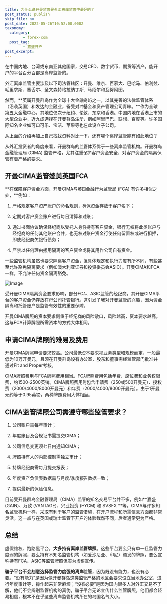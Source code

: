 ```yaml
---
title: 为什么说开曼监管是外汇离岸监管中最好的？
post_status: publish
skip_file: no
post_date: 2022-05-26T10:52:00.000Z
taxonomy:
  category:
        - forex-com
  post_tag:
        - 嘉盛开户
post_excerpt: 
---
```

在中国内地、台湾或东南亚其他国家，交易CFD、数字货币、期货等资产，能开户的平台百分百都是离岸监管的。

外汇离岸监管主要涉及以下司法管辖区：开曼、维京、百慕大、巴哈马、伯利兹、毛里求斯、塞舌尔、圣文森特格拉纳丁斯、马绍尔和瓦努阿图。

然而，**英属开曼群岛作为全球十大金融岛屿之一，以其完善的法律监管体系（沿袭英国）和发达的金融业，备受对冲基金和资产管理公司青睐。**作为全球第五大金融中心，其地位仅次于纽约、伦敦、东京和香港。中国内地在香港上市的大型企业中，近九成选择在开曼群岛注册，例如阿里巴巴、联想、百度等。许多国际知名企业如可口可乐、宝洁、苹果等也在此设立子公司。

从上面的介绍再加上自己找找资料对比一下，还有哪个离岸监管能有如此地位？

从外汇投资者的角度来看，开曼群岛的监管体系优于一些离岸监管机构。开曼群岛金融管理局 (CIMA) 监管严格，尤其注重保护客户资金安全，对客户资金的隔离保管有着严格的要求。

## 开曼CIMA监管媲美英国FCA

**在保障客户资金方面，开曼CIMA与英国金融行为监管局 (FCA) 有许多相似之处，**例如：

1. 严格规定客户资产账户的命名规则，确保资金存放于客户名下；

1. 定期对客户资金账户进行每日清算和对账；

1. 通过书面协议确保经纪商以受托人身份持有客户资金，银行无权将此类账户与经纪商的任何其他账户合并，也无权对账户资金行使任何留置权或进行扣押，即使经纪商欠银行债务；

1. 严禁以任何理由挪用隔离的客户资金或将其用作公司自有资金。

一些监管机构虽然也要求隔离客户资金，但具体规定和执行力度有所不同，有些甚至允许豁免隔离要求（例如澳大利亚证券和投资委员会ASIC）。开曼CIMA和FCA一样，不允许任何资金隔离豁免。

![Image](https://prod-files-secure.s3.us-west-2.amazonaws.com/39ed1227-6d7d-4570-be36-9ccd4a2c4241/bd849744-3fcb-4a37-8312-357962c8f065/image.png?X-Amz-Algorithm=AWS4-HMAC-SHA256&X-Amz-Content-Sha256=UNSIGNED-PAYLOAD&X-Amz-Credential=ASIAZI2LB4664UZ3MVAD%2F20250420%2Fus-west-2%2Fs3%2Faws4_request&X-Amz-Date=20250420T041349Z&X-Amz-Expires=3600&X-Amz-Security-Token=IQoJb3JpZ2luX2VjEBEaCXVzLXdlc3QtMiJHMEUCID%2BXIPW72Tg93uoLME1YoXN5iyHrBBo5CMKk2vBKvOkcAiEA7p856CFIHcO8yPYZB%2F%2FjmgpzmCRLnhac7r3SosLwpMYqiAQImv%2F%2F%2F%2F%2F%2F%2F%2F%2F%2FARAAGgw2Mzc0MjMxODM4MDUiDMvRQEFRQjPCD1j90yrcA0fcInxwHm4EYAryOc%2BVgVWnowg%2BCYKGIM1Leea%2BILKdyKaliHF6WsKCit%2Bmism00H3H8A8DjIH%2F5MAzN7PvOwAzhXbigMbRtHqvEspCw5ZJfqbTsMOjOa5bUZUOnPQSgDRp8G2FM7dDxgQYOR2mXr8%2B3OyEzq55Inz2xnA%2FtIW%2FBi%2Bq2JQ4IqGGjQ52yNgydQU4am9vyJVOTaxB6xSk7CYe12VZ4Kvwbxo3ZJIpelZiOHktOIoo9SfsAN%2FKaD%2FXxbPv8PMWud0DHgfFKLoB20rG0V%2FvuqCW5%2BG9ett9E2HOaIK5GO0CYv6i%2BKuBbhNVn9JPlD1mw1TN2q1KTDzRGc7Vm30fZw2BD84A%2FZMlBsj25ACTMhVMm1DqZoB6DllGt2ZyzVcBPsGfzaMhfnZU1Q38kHU6tVvDvZ3YWP1452SwlGJ2ueBvaSNQMWzYsvB67%2B9dkpRDM1rbqVeItVhaB45rpkr7snjkFfjHF7sJdcrHD4Xf%2BfeAR5Ssewxxl1izmRA1gw1896UaXik%2B5kaAcWsv337CfGT37JA4%2FuPcIElPMyhk1IAynkFLwo4dkr4f6gfMjECQZmsVyXwm8nd6g6C84dcbSmeqzwYzAZf6ldxjeQKDPEshzO6%2FNFfhMMSAkcAGOqUBGW4VU55pQCFYD%2FI5xZjkME0lSKbl%2FNj7ele3C6lxl54cCUYry%2BnS3Qk0yNYyMRpnSR1UE8ZXpHHvIMUJBcOtTb4f7FwXmTyXkkUlA%2F2NVjTlGIKEofzj3dxr1Upfl2E%2Bnk3DNdlMERXIu0ZQkKnuSgUGfdoBkgX%2FViEM2OQc8dIi9lhKzSgdUvbez%2FADlKWrKPKxyl6wNLQ8krN73ZZ7hkIDia5X&X-Amz-Signature=9667621cad657f236e9426d89b730301c07ba061264887293af2046a93e8d535&X-Amz-SignedHeaders=host&x-id=GetObject)

受开曼CIMA隔离资金要求影响，部分FCA、ASIC监管的经纪商，其开曼CIMA平台的客户资金仍存放在母公司托管银行。这引发了我对开曼监管的兴趣，因为资金隔离和托管账户是监管有效性的重要保障。

开曼CIMA牌照的资本要求侧重于经纪商的风险敞口，风险越高，资本要求越高。这与FCA计算牌照所需资本的方式大体相同。

## **申请CIMA牌照的难易及费用**

开曼CIMA牌照申请要求较高。公司最低资本要求视业务类型和规模而定，一般最低为10万开曼元，且须在开曼群岛设有办公室，股东和董事需经监管部门批准并通过Fit and Proper考核。

CIMA牌照费用与FCA牌照费用相当。FCA牌照费用包括年费、席位费和业务权限费，约1500-2500英镑。CIMA牌照费用则包含申请费（250或500开曼元）、授权费（2000/4000/8000开曼元）和年费（2000/4000/8000开曼元）。由于1开曼元约等于0.95英镑，两种牌照费用大体相当。

## CIMA监管牌照公司需遵守哪些监管要求？

1. 公司账户需每年审计；

1. 年度账目及合规证书需提交CIMA；

1. 公司信息变更须七日内通知CIMA；

1. 牌照持有人的内部控制需独立审计；

1. 持牌经纪商需每月提交报表；

1. 年度资产负债表数据需与月度/季度报告数据一致；

1. 提供最新的保险信息。

目前受开曼群岛金融管理局（CIMA）监管的知名交易平台并不多，例如**嘉盛 (GAIN)、万致 (VANTAGE)、兴业投资 (HYCM) 和 SVSFX **等。CIMA与许多知名监管机构一样，采取有利于客户的监管措施，在开户流程和所需信息方面都非常灵活。这一点与在英国或瑞士监管下开户的体验截然不同，后者通常更为严格。

## 总结

虚假维权、跑路黑平台，**大多持有离岸监管牌照**。这些平台要么只有单一且监管力度弱的牌照，要么持有不知名监管机构（如爱沙尼亚、印尼）颁发的牌照，要么宣称持有FCA、ASIC等监管牌照但实为虚假宣传。

**骗子平台不会刻意选择监管力度强的离岸监管**，因为既没有能力，也没有必要。“没有能力”是因为像开曼群岛这类监管严格的地区会要求设立当地办公室、进行年度审计等，操作起来非常麻烦；“没有必要”是因为国内很多人对外汇交易不了解，他们不会辨别监管机构的真伪，骗子平台无论宣传什么监管牌照，他们都会轻易相信，根本不在乎这些离岸监管机构所在的岛国名气大小。